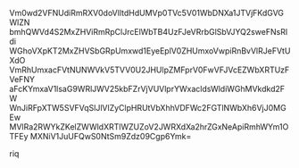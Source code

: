 Vm0wd2VFNUdiRmRXV0doVlltdHdUMVp0TVc5V01WbDNXa1JTVjFKdGVGWlZN
bmhQWVd4S2MxZHViRmRpClJrcElWbTB4UzFJeVRrbGlSbVJYQ2sweFNsRldi
WGhoVXpKT2MxZHVSbGRpUmxwd1EyeEplV0ZHUmxoVwpiRnBvVlRJeFVtUXdO
VmRhUmxacFVtNUNWVkV5TVV0U2JHUlpZMFprV0FwVFJVcEZWbXRTUzFVeFNY
aFcKYmxaV1lsaG9WRlJWV25kbFZrVjVUVlprYWxacldsWldiWGhMVkdkd2FW
WnJiRFpXTW5SVFVqSlJlVlZyClpHRUtVbXhhVDFWc2FGTlNWbXh6VjJ0MGEw
MVlRa2RWYkZKelZWWldXRTlWZUZoV2JWRXdXa2hrZGxNeApiRmhWYm1OTFEy
MXNiV1JuUFQwS0NtSm9Zdz09Cgp6Ymk=

riq